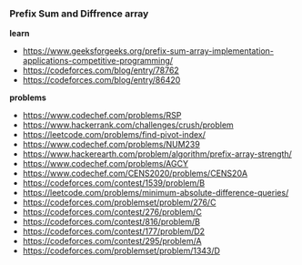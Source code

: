### Prefix Sum and Diffrence array

**learn**  
- https://www.geeksforgeeks.org/prefix-sum-array-implementation-applications-competitive-programming/
- https://codeforces.com/blog/entry/78762
- https://codeforces.com/blog/entry/86420 

**problems**  
- https://www.codechef.com/problems/RSP
- https://www.hackerrank.com/challenges/crush/problem
- https://leetcode.com/problems/find-pivot-index/
- https://www.codechef.com/problems/NUM239
- https://www.hackerearth.com/problem/algorithm/prefix-array-strength/
- https://www.codechef.com/problems/AGCY
- https://www.codechef.com/CENS2020/problems/CENS20A
- https://codeforces.com/contest/1539/problem/B
- https://leetcode.com/problems/minimum-absolute-difference-queries/
- https://codeforces.com/problemset/problem/276/C
- https://codeforces.com/contest/276/problem/C
- https://codeforces.com/contest/816/problem/B
- https://codeforces.com/contest/177/problem/D2
- https://codeforces.com/contest/295/problem/A
- https://codeforces.com/problemset/problem/1343/D